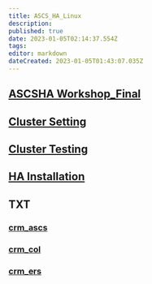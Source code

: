 ```yaml
---
title: ASCS_HA_Linux
description: 
published: true
date: 2023-01-05T02:14:37.554Z
tags: 
editor: markdown
dateCreated: 2023-01-05T01:43:07.035Z
---
```


## [ASCSHA Workshop_Final](ASCSHA_Workshop_Final)
## [Cluster Setting](/home/ASCS_HA_Linux/Cluster_Setting)
## [Cluster Testing](/home/ASCS_HA_Linux/Cluster_Testing)
## [HA Installation](/home/ASCS_HA_Linux/HA_Installation)

## TXT
### [crm_ascs](/home/ASCS_HA_Linux/crm_ascs)
### [crm_col](/home/ASCS_HA_Linux/crm_col)
### [crm_ers](/home/ASCS_HA_Linux/crm_ers)
